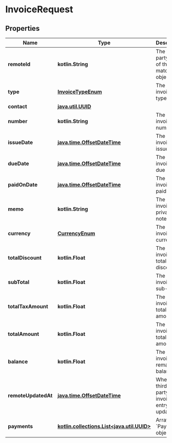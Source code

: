 
# InvoiceRequest

## Properties
Name | Type | Description | Notes
------------ | ------------- | ------------- | -------------
**remoteId** | **kotlin.String** | The third-party API ID of the matching object. |  [optional]
**type** | [**InvoiceTypeEnum**](InvoiceTypeEnum.md) | The invoice&#39;s type. |  [optional]
**contact** | [**java.util.UUID**](java.util.UUID.md) |  |  [optional]
**number** | **kotlin.String** | The invoice&#39;s number. |  [optional]
**issueDate** | [**java.time.OffsetDateTime**](java.time.OffsetDateTime.md) | The invoice&#39;s issue date. |  [optional]
**dueDate** | [**java.time.OffsetDateTime**](java.time.OffsetDateTime.md) | The invoice&#39;s due date. |  [optional]
**paidOnDate** | [**java.time.OffsetDateTime**](java.time.OffsetDateTime.md) | The invoice&#39;s paid date. |  [optional]
**memo** | **kotlin.String** | The invoice&#39;s private note. |  [optional]
**currency** | [**CurrencyEnum**](CurrencyEnum.md) | The invoice&#39;s currency. |  [optional]
**totalDiscount** | **kotlin.Float** | The invoice&#39;s total discount. |  [optional]
**subTotal** | **kotlin.Float** | The invoice&#39;s sub-total. |  [optional]
**totalTaxAmount** | **kotlin.Float** | The invoice&#39;s total tax amount. |  [optional]
**totalAmount** | **kotlin.Float** | The invoice&#39;s total amount. |  [optional]
**balance** | **kotlin.Float** | The invoice&#39;s remaining balance. |  [optional]
**remoteUpdatedAt** | [**java.time.OffsetDateTime**](java.time.OffsetDateTime.md) | When the third party&#39;s invoice entry was updated. |  [optional]
**payments** | [**kotlin.collections.List&lt;java.util.UUID&gt;**](java.util.UUID.md) | Array of &#x60;Payment&#x60; object IDs. |  [optional]



